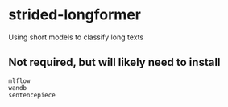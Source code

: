 # strided-longformer
Using short models to classify long texts


## Not required, but will likely need to install

```
mlflow
wandb
sentencepiece
```